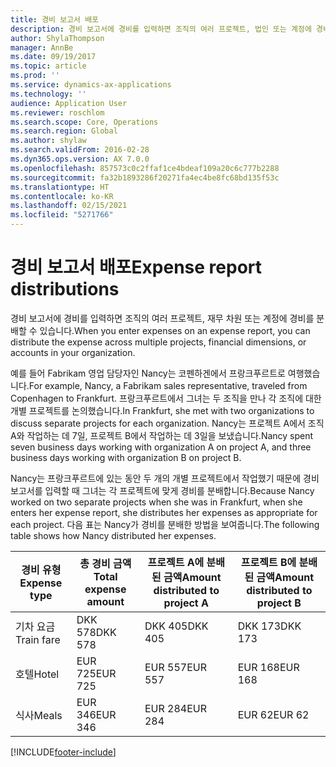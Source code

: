 ```yaml
---
title: 경비 보고서 배포
description: 경비 보고서에 경비를 입력하면 조직의 여러 프로젝트, 법인 또는 계정에 경비를 분배할 수 있습니다.
author: ShylaThompson
manager: AnnBe
ms.date: 09/19/2017
ms.topic: article
ms.prod: ''
ms.service: dynamics-ax-applications
ms.technology: ''
audience: Application User
ms.reviewer: roschlom
ms.search.scope: Core, Operations
ms.search.region: Global
ms.author: shylaw
ms.search.validFrom: 2016-02-28
ms.dyn365.ops.version: AX 7.0.0
ms.openlocfilehash: 857573c0c2ffaf1ce4bdeaf109a20c6c777b2288
ms.sourcegitcommit: fa32b1893286f20271fa4ec4be8fc68bd135f53c
ms.translationtype: HT
ms.contentlocale: ko-KR
ms.lasthandoff: 02/15/2021
ms.locfileid: "5271766"
---
```

# <a name="expense-report-distributions"></a><span data-ttu-id="71777-103">경비 보고서 배포</span><span class="sxs-lookup"><span data-stu-id="71777-103">Expense report distributions</span></span>

<span data-ttu-id="71777-104">경비 보고서에 경비를 입력하면 조직의 여러 프로젝트, 재무 차원 또는 계정에 경비를 분배할 수 있습니다.</span><span class="sxs-lookup"><span data-stu-id="71777-104">When you enter expenses on an expense report, you can distribute the expense across multiple projects, financial dimensions, or accounts in your organization.</span></span>

<span data-ttu-id="71777-105">예를 들어 Fabrikam 영업 담당자인 Nancy는 코펜하겐에서 프랑크푸르트로 여행했습니다.</span><span class="sxs-lookup"><span data-stu-id="71777-105">For example, Nancy, a Fabrikam sales representative, traveled from Copenhagen to Frankfurt.</span></span> <span data-ttu-id="71777-106">프랑크푸르트에서 그녀는 두 조직을 만나 각 조직에 대한 개별 프로젝트를 논의했습니다.</span><span class="sxs-lookup"><span data-stu-id="71777-106">In Frankfurt, she met with two organizations to discuss separate projects for each organization.</span></span> <span data-ttu-id="71777-107">Nancy는 프로젝트 A에서 조직 A와 작업하는 데 7일, 프로젝트 B에서 작업하는 데 3일을 보냈습니다.</span><span class="sxs-lookup"><span data-stu-id="71777-107">Nancy spent seven business days working with organization A on project A, and three business days working with organization B on project B.</span></span>

<span data-ttu-id="71777-108">Nancy는 프랑크푸르트에 있는 동안 두 개의 개별 프로젝트에서 작업했기 때문에 경비 보고서를 입력할 때 그녀는 각 프로젝트에 맞게 경비를 분배합니다.</span><span class="sxs-lookup"><span data-stu-id="71777-108">Because Nancy worked on two separate projects when she was in Frankfurt, when she enters her expense report, she distributes her expenses as appropriate for each project.</span></span> <span data-ttu-id="71777-109">다음 표는 Nancy가 경비를 분배한 방법을 보여줍니다.</span><span class="sxs-lookup"><span data-stu-id="71777-109">The following table shows how Nancy distributed her expenses.</span></span>


| <span data-ttu-id="71777-110">경비 유형</span><span class="sxs-lookup"><span data-stu-id="71777-110">Expense type</span></span> | <span data-ttu-id="71777-111">총 경비 금액</span><span class="sxs-lookup"><span data-stu-id="71777-111">Total expense amount</span></span>|<span data-ttu-id="71777-112">프로젝트 A에 분배된 금액</span><span class="sxs-lookup"><span data-stu-id="71777-112">Amount distributed to project A</span></span>| <span data-ttu-id="71777-113">프로젝트 B에 분배된 금액</span><span class="sxs-lookup"><span data-stu-id="71777-113">Amount distributed to project B</span></span> |
|--------------|---------------------|-------------------------------|---------------------------------|
|<span data-ttu-id="71777-114">기차 요금</span><span class="sxs-lookup"><span data-stu-id="71777-114">Train fare</span></span>   |<span data-ttu-id="71777-115">DKK 578</span><span class="sxs-lookup"><span data-stu-id="71777-115">DKK 578</span></span>              |<span data-ttu-id="71777-116">DKK 405</span><span class="sxs-lookup"><span data-stu-id="71777-116">DKK 405</span></span>                        |<span data-ttu-id="71777-117">DKK 173</span><span class="sxs-lookup"><span data-stu-id="71777-117">DKK 173</span></span>                          |
|<span data-ttu-id="71777-118">호텔</span><span class="sxs-lookup"><span data-stu-id="71777-118">Hotel</span></span>         |<span data-ttu-id="71777-119">EUR 725</span><span class="sxs-lookup"><span data-stu-id="71777-119">EUR 725</span></span>              |<span data-ttu-id="71777-120">EUR 557</span><span class="sxs-lookup"><span data-stu-id="71777-120">EUR 557</span></span>                        |<span data-ttu-id="71777-121">EUR 168</span><span class="sxs-lookup"><span data-stu-id="71777-121">EUR 168</span></span>                          |
|<span data-ttu-id="71777-122">식사</span><span class="sxs-lookup"><span data-stu-id="71777-122">Meals</span></span>         |<span data-ttu-id="71777-123">EUR 346</span><span class="sxs-lookup"><span data-stu-id="71777-123">EUR 346</span></span>              |<span data-ttu-id="71777-124">EUR 284</span><span class="sxs-lookup"><span data-stu-id="71777-124">EUR 284</span></span>                        |<span data-ttu-id="71777-125">EUR 62</span><span class="sxs-lookup"><span data-stu-id="71777-125">EUR 62</span></span>                           |



[!INCLUDE[footer-include](../includes/footer-banner.md)]